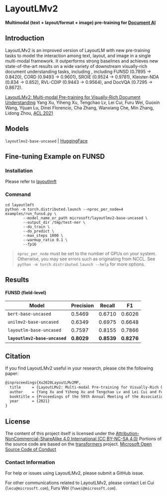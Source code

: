 # LayoutLMv2
**Multimodal (text + layout/format + image) pre-training for [Document AI](https://www.microsoft.com/en-us/research/project/document-ai/)**

## Introduction
LayoutLMv2 is an improved version of LayoutLM with new pre-training tasks to model the interaction among text, layout, and image in a single multi-modal framework. It outperforms strong baselines and achieves new state-of-the-art results on a wide variety of downstream visually-rich document understanding tasks, including , including FUNSD (0.7895 → 0.8420), CORD (0.9493 → 0.9601), SROIE (0.9524 → 0.9781), Kleister-NDA (0.834 → 0.852), RVL-CDIP (0.9443 → 0.9564), and DocVQA (0.7295 → 0.8672).

[LayoutLMv2: Multi-modal Pre-training for Visually-Rich Document Understanding](https://arxiv.org/abs/2012.14740)
Yang Xu, Yiheng Xu, Tengchao Lv, Lei Cui, Furu Wei, Guoxin Wang, Yijuan Lu, Dinei Florencio, Cha Zhang, Wanxiang Che, Min Zhang, Lidong Zhou, [ACL 2021](#)

## Models
`layoutlmv2-base-uncased` | [HuggingFace](https://huggingface.co/microsoft/layoutlmv2-base-uncased)

## Fine-tuning Example on FUNSD

### Installation

Please refer to [layoutlmft](../layoutlmft/README.md)

### Command

```
cd layoutlmft
python -m torch.distributed.launch --nproc_per_node=4 examples/run_funsd.py \
        --model_name_or_path microsoft/layoutlmv2-base-uncased \
        --output_dir /tmp/test-ner \
        --do_train \
        --do_predict \
        --max_steps 1000 \
        --warmup_ratio 0.1 \
        --fp16
```

> `nproc_per_node` must be set to the number of GPUs on your system. Otherwise, you may see errors such as originating from NCCL. See `python -m torch.distributed.launch --help` for more options.

## Results

#### FUNSD (field-level)

| Model                         | Precision  | Recall     | F1         |
| ----------------------------- | ---------- | ---------- | ---------- |
| `bert-base-uncased`           | 0.5469     | 0.6710     | 0.6026     |
| `unilmv2-base-uncased`        | 0.6349     | 0.6975     | 0.6648     |
| `layoutlm-base-uncased`       | 0.7597     | 0.8155     | 0.7866     |
| **`layoutlmv2-base-uncased`** | **0.8029** | **0.8539** | **0.8276** |

## Citation

If you find LayoutLMv2 useful in your research, please cite the following paper:

``` latex
@inproceedings{Xu2020LayoutLMv2MP,
  title     = {LayoutLMv2: Multi-modal Pre-training for Visually-Rich Document Understanding},
  author    = {Yang Xu and Yiheng Xu and Tengchao Lv and Lei Cui and Furu Wei and Guoxin Wang and Yijuan Lu and Dinei Florencio and Cha Zhang and Wanxiang Che and Min Zhang and Lidong Zhou},
  booktitle = {Proceedings of the 59th Annual Meeting of the Association for Computational Linguistics (ACL) 2021},
  year      = {2021}
}
```

## License

The content of this project itself is licensed under the [Attribution-NonCommercial-ShareAlike 4.0 International (CC BY-NC-SA 4.0)](https://creativecommons.org/licenses/by-nc-sa/4.0/)
Portions of the source code are based on the [transformers](https://github.com/huggingface/transformers) project.
[Microsoft Open Source Code of Conduct](https://opensource.microsoft.com/codeofconduct)

### Contact Information

For help or issues using LayoutLMv2, please submit a GitHub issue.

For other communications related to LayoutLMv2, please contact Lei Cui (`lecu@microsoft.com`), Furu Wei (`fuwei@microsoft.com`).

